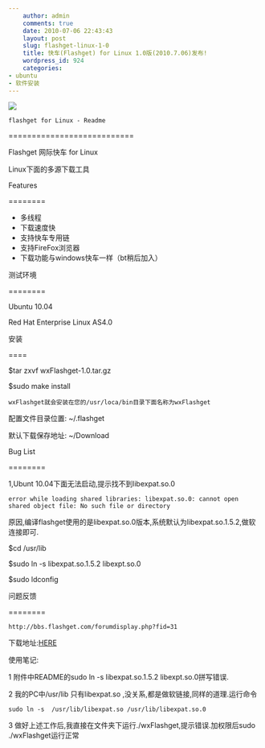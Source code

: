 ```yaml
---
    author: admin
    comments: true
    date: 2010-07-06 22:43:43
    layout: post
    slug: flashget-linux-1-0
    title: 快车(Flashget) for Linux 1.0版(2010.7.06)发布!
    wordpress_id: 924
    categories:
- ubuntu
- 软件安装
---
```


![](http://bbs.flashget.com/attachments/day_100706/10070615496740cbfed7dd094d.jpg)

    flashget for Linux - Readme

===========================

Flashget 网际快车 for Linux 

Linux下面的多源下载工具

Features

========

- 多线程
- 下载速度快
- 支持快车专用链
- 支持FireFox浏览器
- 下载功能与windows快车一样（bt稍后加入）

测试环境

========

Ubuntu 10.04

Red Hat Enterprise Linux AS4.0

安装

====

$tar zxvf wxFlashget-1.0.tar.gz

$sudo make install

    wxFlashget就会安装在您的/usr/loca/bin目录下面名称为wxFlashget

配置文件目录位置: ~/.flashget

默认下载保存地址: ~/Download

Bug List

========

1,Ubunt 10.04下面无法启动,提示找不到libexpat.so.0

    error while loading shared libraries: libexpat.so.0: cannot open shared object file: No such file or directory

原因,编译flashget使用的是libexpat.so.0版本,系统默认为libexpat.so.1.5.2,做软连接即可.

$cd /usr/lib

$sudo ln -s libexpat.so.1.5.2 libexpt.so.0

$sudo ldconfig

问题反馈

========

    http://bbs.flashget.com/forumdisplay.php?fid=31

下载地址:[HERE](http://bbs.flashget.com/attachment.php?aid=MTMxN3w4NWUwZDk3YXwxMjc4NDI2MjIzfDMzYjZ0bHlyRUdLQ2JxK0xaOHFhSjEzSXljaWpZVExXa0ZHUDArSGw4NHFpbWZj)

使用笔记:  

1 附件中README的sudo ln -s libexpat.so.1.5.2 libexpt.so.0拼写错误.

2  我的PC中/usr/lib 只有libexpat.so ,没关系,都是做软链接,同样的道理.运行命令

    sudo ln -s  /usr/lib/libexpat.so /usr/lib/libexpat.so.0

3  做好上述工作后,我直接在文件夹下运行./wxFlashget,提示错误.加权限后sudo ./wxFlashget运行正常

